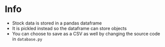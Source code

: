 # Info
* Stock data is stored in a pandas dataframe
* It is pickled instead so the dataframe can store objects
* You can choose to save as a CSV as well by changing the source code in `database.py`